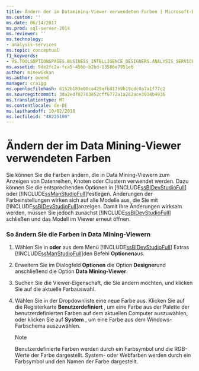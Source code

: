 ```yaml
---
title: Ändern der im Datamining-Viewer verwendeten Farben | Microsoft-Dokumentation
ms.custom: ''
ms.date: 06/14/2017
ms.prod: sql-server-2014
ms.reviewer: ''
ms.technology:
- analysis-services
ms.topic: conceptual
f1_keywords:
- VS.TOOLSOPTIONSPAGES.BUSINESS_INTELLIGENCE_DESIGNERS.ANALYSIS_SERVICES_DESIGNERS.DATA_MINING_VIEWERS
ms.assetid: 9de2fc2a-fca5-456b-b2bd-13586e7951e6
author: minewiskan
ms.author: owend
manager: craigg
ms.openlocfilehash: 6152b183e00ca429efb817b9b19cdc0a7a1f77c2
ms.sourcegitcommit: 3da2edf82763852cff6772a1a282ace3034b4936
ms.translationtype: MT
ms.contentlocale: de-DE
ms.lasthandoff: 10/02/2018
ms.locfileid: "48225100"
---
```

# <a name="change-the-colors-used-in-the-data-mining-viewer"></a>Ändern der im Data Mining-Viewer verwendeten Farben
  Sie können Sie die Farben ändern, die in Data Mining-Viewern zum Anzeigen von Datenreihen, Knoten oder Clustern verwendet werden. Dazu können Sie die entsprechenden Optionen in [!INCLUDE[ssBIDevStudioFull](../../includes/ssbidevstudiofull-md.md)] oder [!INCLUDE[ssManStudioFull](../../includes/ssmanstudiofull-md.md)]festlegen. Änderungen der Farbeinstellungen wirken sich auf alle Modelle aus, die Sie mit [!INCLUDE[ssBIDevStudioFull](../../includes/ssbidevstudiofull-md.md)]anzeigen. Damit Ihre Änderungen wirksam werden, müssen Sie jedoch zunächst [!INCLUDE[ssBIDevStudioFull](../../includes/ssbidevstudiofull-md.md)] schließen und das Modell im Viewer erneut öffnen.  
  
### <a name="to-change-the-colors-used-in-the-data-mining-viewers"></a>So ändern Sie die Farben in Data Mining-Viewern  
  
1.  Wählen Sie in **oder** aus dem Menü [!INCLUDE[ssBIDevStudioFull](../../includes/ssbidevstudiofull-md.md)] Extras [!INCLUDE[ssManStudioFull](../../includes/ssmanstudiofull-md.md)]den Befehl **Optionen**aus.  
  
2.  Erweitern Sie im Dialogfeld **Optionen** die Option **Designer**und anschließend die Option **Data Mining-Viewer**.  
  
3.  Suchen Sie die Viewer-Eigenschaft, die Sie ändern möchten, und klicken Sie auf die aktuelle Farbauswahl.  
  
4.  Wählen Sie in der Dropdownliste eine neue Farbe aus. Klicken Sie auf die Registerkarte **Benutzerdefiniert** , um eine Farbe aus der Palette der benutzerdefinierten Farben auf dem aktuellen Computer auszuwählen, oder klicken Sie auf **System** , um eine Farbe aus dem Windows-Farbschema auszuwählen.  
  
    > [!NOTE]  
    >  Benutzerdefinierte Farben werden durch ein Farbsymbol und die RGB-Werte der Farbe dargestellt. System- oder Webfarben werden durch ein Farbsymbol und den Namen der Farbe dargestellt.  
  
  
